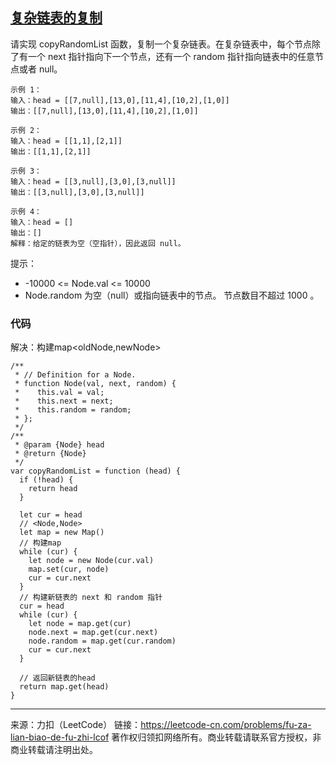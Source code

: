 ## [复杂链表的复制](https://leetcode-cn.com/problems/fu-za-lian-biao-de-fu-zhi-lcof/)

请实现 copyRandomList 函数，复制一个复杂链表。在复杂链表中，每个节点除了有一个 next 指针指向下一个节点，还有一个 random 指针指向链表中的任意节点或者 null。

 ```
 示例 1：
 输入：head = [[7,null],[13,0],[11,4],[10,2],[1,0]]
 输出：[[7,null],[13,0],[11,4],[10,2],[1,0]]
 
 示例 2：
 输入：head = [[1,1],[2,1]]
 输出：[[1,1],[2,1]]
 
 示例 3：
 输入：head = [[3,null],[3,0],[3,null]]
 输出：[[3,null],[3,0],[3,null]]
 
 示例 4：
 输入：head = []
 输出：[]
 解释：给定的链表为空（空指针），因此返回 null。
 ```






提示：

* -10000 <= Node.val <= 10000
* Node.random 为空（null）或指向链表中的节点。
  节点数目不超过 1000 。





### 代码

解决：构建map<oldNode,newNode>

```tsx
/**
 * // Definition for a Node.
 * function Node(val, next, random) {
 *    this.val = val;
 *    this.next = next;
 *    this.random = random;
 * };
 */
/**
 * @param {Node} head
 * @return {Node}
 */
var copyRandomList = function (head) {
  if (!head) {
    return head
  }

  let cur = head
  // <Node,Node>
  let map = new Map()
  // 构建map
  while (cur) {
    let node = new Node(cur.val)
    map.set(cur, node)
    cur = cur.next
  }
  // 构建新链表的 next 和 random 指针
  cur = head
  while (cur) {
    let node = map.get(cur)
    node.next = map.get(cur.next)
    node.random = map.get(cur.random)
    cur = cur.next
  }

  // 返回新链表的head
  return map.get(head)
}
```











----

来源：力扣（LeetCode）
链接：https://leetcode-cn.com/problems/fu-za-lian-biao-de-fu-zhi-lcof
著作权归领扣网络所有。商业转载请联系官方授权，非商业转载请注明出处。